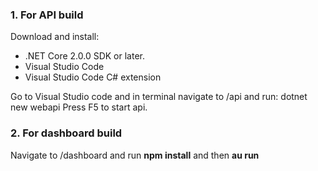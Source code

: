 <h3>1. For API build</h3>

Download and install:

- .NET Core 2.0.0 SDK or later.
- Visual Studio Code
- Visual Studio Code C# extension

Go to Visual Studio code and in terminal navigate to /api and run: dotnet new webapi
Press F5 to start api.

<h3>2. For dashboard build</h3>
Navigate to /dashboard and run <b>npm install</b> and then <b>au run</b>
